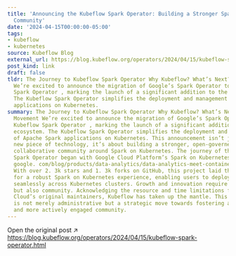 ```yaml
---
title: 'Announcing the Kubeflow Spark Operator: Building a Stronger Spark on Kubernetes
  Community'
date: '2024-04-15T00:00:00-05:00'
tags:
- kubeflow
- kubernetes
source: Kubeflow Blog
external_url: https://blog.kubeflow.org/operators/2024/04/15/kubeflow-spark-operator.html
post_kind: link
draft: false
tldr: The Journey to Kubeflow Spark Operator Why Kubeflow? What’s Next? Join the Movement
  We’re excited to announce the migration of Google’s Spark Operator to the Kubeflow
  Spark Operator , marking the launch of a significant addition to the Kubeflow ecosystem.
  The Kubeflow Spark Operator simplifies the deployment and management of Apache Spark
  applications on Kubernetes.
summary: The Journey to Kubeflow Spark Operator Why Kubeflow? What’s Next? Join the
  Movement We’re excited to announce the migration of Google’s Spark Operator to the
  Kubeflow Spark Operator , marking the launch of a significant addition to the Kubeflow
  ecosystem. The Kubeflow Spark Operator simplifies the deployment and management
  of Apache Spark applications on Kubernetes. This announcement isn’t just about a
  new piece of technology, it’s about building a stronger, open-governed, and more
  collaborative community around Spark on Kubernetes. The journey of the Kubeflow
  Spark Operator began with Google Cloud Platform’s Spark on Kubernetes Operator (https://cloud.
  google. com/blog/products/data-analytics/data-analytics-meet-containers-kubernetes-operator-for-apache-spark-now-in-beta).
  With over 2. 3k stars and 1. 3k forks on GitHub, this project laid the foundation
  for a robust Spark on Kubernetes experience, enabling users to deploy Spark workloads
  seamlessly across Kubernetes clusters. Growth and innovation require not just code
  but also community. Acknowledging the resource and time limitations faced by Google
  Cloud’s original maintainers, Kubeflow has taken up the mantle. This transition
  is not merely administrative but a strategic move towards fostering a vibrant, diverse,
  and more actively engaged community.
---
```

Open the original post ↗ https://blog.kubeflow.org/operators/2024/04/15/kubeflow-spark-operator.html
